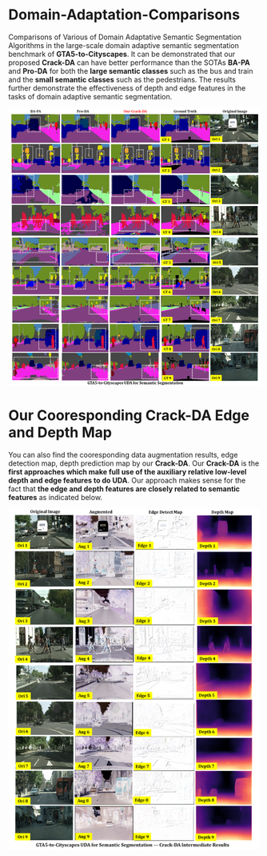 # Domain-Adaptation-Comparisons
 Comparisons of Various of Domain Adaptative Semantic Segmentation Algorithms in the large-scale domain adaptive semantic segmentation benchmark of **GTA5-to-Cityscapes**. It can be demonstrated that our proposed **Crack-DA** can have better performance than the SOTAs **BA-PA** and **Pro-DA** for both the **large semantic classes** such as the bus and train and the **small semantic classes** such as the pedestrians. The results further demonstrate the effectiveness of depth and edge features in the tasks of domain adaptive semantic segmentation.
 
 ![cardinal](./figures/Domain_Adaptive_Seg.png)
 
# Our Cooresponding Crack-DA Edge and Depth Map
You can also find the cooresponding data augmentation results, edge detection map, depth prediction map by our **Crack-DA**. Our **Crack-DA** is the **first approaches which make full use of the auxiliary relative low-level depth and edge features to do UDA**. Our approach makes sense for the fact that **the edge and depth features are closely related to semantic features** as indicated below.

 ![cardinal](./figures/Domain_Adaptive_Seg_CrackDA.png)
